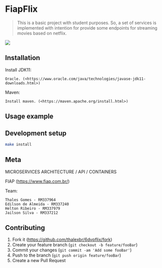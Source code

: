 # FiapFlix
> This is a basic project with student purposes. So, a set of services is implemented with intention for provide some  endpoints for streaming movies based on netflix.

<!-- TODO: badges -->
<!-- [![NPM Version][npm-image]][npm-url]
[![Build Status][travis-image]][travis-url]
[![Downloads Stats][npm-downloads]][npm-url] -->

<!-- TODO: o que ele faz? breve descrição... -->


![](header.png)

## Installation

Install JDK11:

```
Oracle. (<https://www.oracle.com/java/technologies/javase-jdk11-downloads.html>)
```

Maven:

```
Install maven. (<https://maven.apache.org/install.html>)
```

## Usage example



## Development setup

<!-- Describe how to install all development dependencies and how to run an automated test-suite of some kind. Potentially do this for multiple platforms. -->

```sh
make install
```

## Meta

MICROSERVICES ARCHITECTURE / API / CONTAINERS

FIAP (<https://www.fiap.com.br/>)

Team:

```
Thales Gomes - RM337964
Edilson de Almeida - RM337240
Helton Ribeiro - RM337979
Jailson Silva - RM337212 
```

## Contributing

1. Fork it (<https://github.com/thalexbr/6dvpflix/fork>)
2. Create your feature branch (`git checkout -b feature/fooBar`)
3. Commit your changes (`git commit -am 'Add some fooBar'`)
4. Push to the branch (`git push origin feature/fooBar`)
5. Create a new Pull Request

<!-- Markdown link & img dfn's -->
[wiki]: https://github.com/thalexbr/6dvpflix/wiki